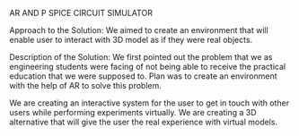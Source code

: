 AR AND P SPICE CIRCUIT SIMULATOR

Approach to the Solution:
We aimed to create  an environment that will enable user to interact with 3D model as if they were real objects.

Description of the Solution:
We first pointed out the problem that we as engineering students were facing of not being able to receive the practical education that we were supposed to.
Plan was to create an environment with the help of AR to solve this problem.

We are creating an interactive system for the user to get in touch with other users while performing experiments virtually.
We are creating a 3D alternative that will give the user the real experience with virtual models. 





